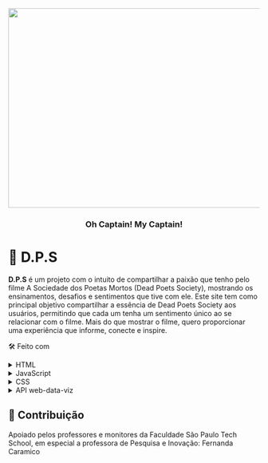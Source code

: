 <div align="center">
  <img src="https://i.pinimg.com/736x/1e/a4/74/1ea474efa8dd44e56a98968bd6c3f25e.jpg" width='800' height='400'>
  <br/>

  <h3><b>Oh Captain! My Captain!</b></h3>

</div>

# 📖 D.P.S 

**D.P.S** é um projeto com o intuito de compartilhar a paixão que tenho pelo filme A Sociedade dos Poetas Mortos (Dead Poets Society), mostrando
os ensinamentos, desafios e sentimentos que tive com ele. Este site tem como principal objetivo compartilhar a essência de Dead Poets Society
aos usuários, permitindo que cada um tenha um sentimento único ao se relacionar com o filme. Mais do que mostrar o filme, quero proporcionar uma experiência que informe, conecte e inspire.  

🛠 Feito com

<details>
  <summary>HTML</summary>
</details>

<details>
  <summary>JavaScript</summary>
</details>

<details>
<summary>CSS</summary>
</details>

<details>
<summary>API web-data-viz</summary>
</details>

## 🤝 Contribuição

Apoiado pelos professores e monitores da Faculdade São Paulo Tech School, em especial a professora de Pesquisa e Inovação: Fernanda Caramico
